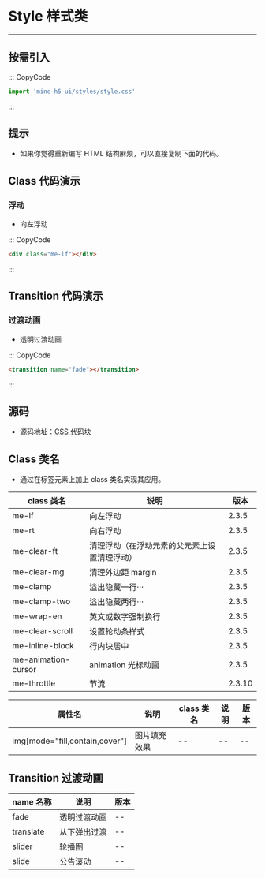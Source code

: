 # Style 样式类

---

## 按需引入

::: CopyCode

```js
import 'mine-h5-ui/styles/style.css'
```

:::

## 提示

- 如果你觉得重新编写 HTML 结构麻烦，可以直接复制下面的代码。

## Class 代码演示

### 浮动

- 向左浮动

::: CopyCode

```html
<div class="me-lf"></div>
```

:::

## Transition 代码演示

### 过渡动画

- 透明过渡动画

::: CopyCode

```html
<transition name="fade"></transition>
```

:::

## 源码

- 源码地址：[CSS 代码块](https://github.com/biaov/mine-h5-ui/blob/main/packages/styles/style.less)

## Class 类名

- 通过在标签元素上加上 class 类名实现其应用。

| class 类名          | 说明                                         | 版本   |
| ------------------- | -------------------------------------------- | ------ |
| me-lf               | 向左浮动                                     | 2.3.5  |
| me-rt               | 向右浮动                                     | 2.3.5  |
| me-clear-ft         | 清理浮动（在浮动元素的父元素上设置清理浮动） | 2.3.5  |
| me-clear-mg         | 清理外边距 margin                            | 2.3.5  |
| me-clamp            | 溢出隐藏一行···                              | 2.3.5  |
| me-clamp-two        | 溢出隐藏两行···                              | 2.3.5  |
| me-wrap-en          | 英文或数字强制换行                           | 2.3.5  |
| me-clear-scroll     | 设置轮动条样式                               | 2.3.5  |
| me-inline-block     | 行内块居中                                   | 2.3.5  |
| me-animation-cursor | animation 光标动画                           | 2.3.5  |
| me-throttle         | 节流                                         | 2.3.10 |

| 属性名                         | 说明         | class 类名 | 说明 | 版本 |
| ------------------------------ | ------------ | ---------- | ---- | ---- |
| img[mode="fill,contain,cover"] | 图片填充效果 | --         | --   | --   |

## Transition 过渡动画

| name 名称 | 说明         | 版本 |
| --------- | ------------ | ---- |
| fade      | 透明过渡动画 | --   |
| translate | 从下弹出过渡 | --   |
| slider    | 轮播图       | --   |
| slide     | 公告滚动     | --   |
